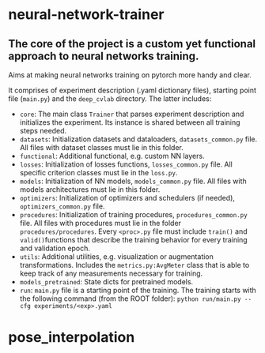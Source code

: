 # neural-network-trainer

## The core of the project is a custom yet functional approach to neural networks training.

Aims at making neural networks training on pytorch more handy and clear.

It comprises of experiment description (.yaml dictionary files), starting point file (`main.py`) and the `deep_cvlab` directory. The latter includes:

- `core`: The main class `Trainer` that parses experiment description and initializes the experiment. Its instance is shared between all training steps needed.
- `datasets`: Initialization datasets and dataloaders, `datasets_common.py` file. All files with dataset classes must lie in this folder. 
- `functional`: Additional functional, e.g. custom NN layers.
- `losses`: Initialization of losses functions, `losses_common.py` file. All specific criterion classes must lie in the `loss.py`.
- `models`: Initialization of NN models, `models_common.py` file. All files with models architectures must lie in this folder. 
- `optimizers`: Initialization of optimizers and schedulers (if needed), `optimizers_common.py` file. 
- `procedures`: Initialization of training procedures, `procedures_common.py` file. All files with procedures must lie in the folder `procedures/procedures`. Every `<proc>.py` file must include `train()` and `valid()`functions that describe the training behavior for every training and validation epoch. 
- `utils`: Additional utilities, e.g. visualization or augmentation transformations. Includes the `metrics.py:AvgMeter` class that is able to keep track of any measurements necessary for training.
- `models_pretrained`: State dicts for pretrained models. 
- `run`: `main.py` file is a starting point of the training. The training starts with the following command (from the ROOT folder): `python run/main.py --cfg experiments/<exp>.yaml`


# pose_interpolation
